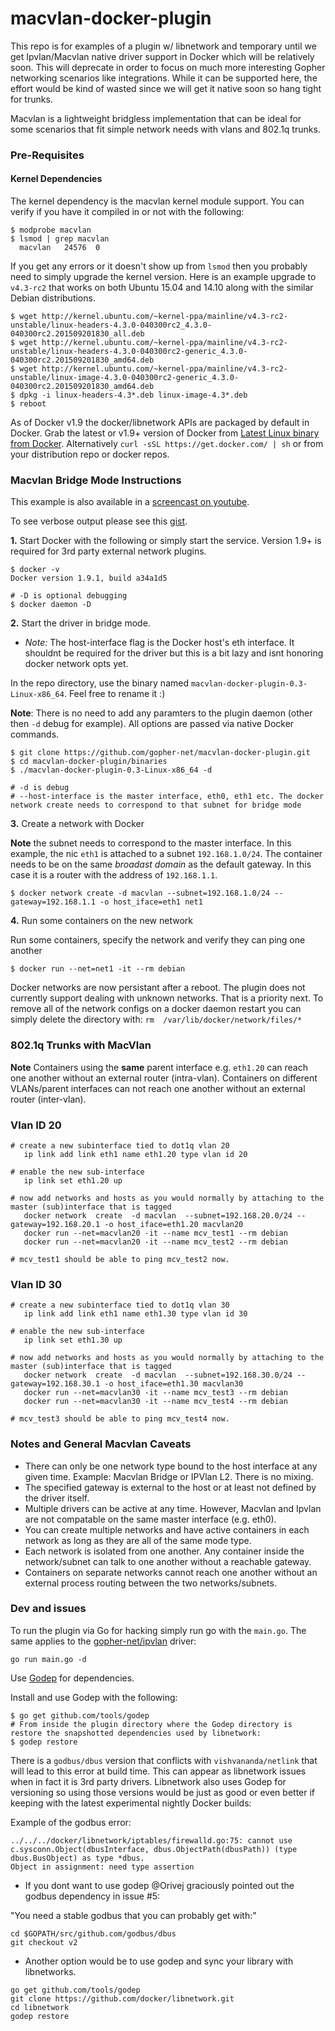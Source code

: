 macvlan-docker-plugin
=================

This repo is for examples of a plugin w/ libnetwork and temporary until we get Ipvlan/Macvlan native driver support in Docker which will be
relatively soon. This will deprecate in order to focus on much more interesting Gopher networking scenarios like integrations. While it can be supported here, the effort would be kind of wasted since we will get it native soon so
hang tight for trunks.


Macvlan is a lightweight bridgless implementation that can be ideal for some scenarios that fit simple network needs with vlans and 802.1q trunks.

### Pre-Requisites

#### Kernel Dependencies

The kernel dependency is the macvlan kernel module support. You can verify if you have it compiled in or not with the following:

```
$ modprobe macvlan
$ lsmod | grep macvlan
  macvlan   24576  0
```
If you get any errors or it doesn't show up from `lsmod` then you probably need to simply upgrade the kernel version. Here is an example upgrade to `v4.3-rc2` that works on both Ubuntu 15.04 and 14.10 along with the similar Debian distributions.

```
$ wget http://kernel.ubuntu.com/~kernel-ppa/mainline/v4.3-rc2-unstable/linux-headers-4.3.0-040300rc2_4.3.0-040300rc2.201509201830_all.deb
$ wget http://kernel.ubuntu.com/~kernel-ppa/mainline/v4.3-rc2-unstable/linux-headers-4.3.0-040300rc2-generic_4.3.0-040300rc2.201509201830_amd64.deb
$ wget http://kernel.ubuntu.com/~kernel-ppa/mainline/v4.3-rc2-unstable/linux-image-4.3.0-040300rc2-generic_4.3.0-040300rc2.201509201830_amd64.deb
$ dpkg -i linux-headers-4.3*.deb linux-image-4.3*.deb
$ reboot
```

As of Docker v1.9 the docker/libnetwork APIs are packaged by default in Docker. Grab the latest or v1.9+ version of Docker from [Latest Linux
binary from Docker](http://docs.docker.com/engine/installation/binaries/). Alternatively `curl -sSL https://get.docker.com/ | sh` or from your
distribution repo or docker repos.

### Macvlan Bridge Mode Instructions

This example is also available in a [screencast on youtube](https://www.youtube.com/watch?v=IMOelqPzFtk).

To see verbose output please see this [gist](https://gist.github.com/nerdalert/37c251dd262eb55d616c).

**1.** Start Docker with the following or simply start the service. Version 1.9+ is required for 3rd party external network plugins.

```
$ docker -v
Docker version 1.9.1, build a34a1d5

# -D is optional debugging
$ docker daemon -D
```

**2.**  Start the driver in bridge mode.

- *Note:* The host-interface flag is the Docker host's eth interface. It shouldnt be required for the driver but this is a bit lazy and isnt
honoring docker network opts yet.

In the repo directory, use the binary named `macvlan-docker-plugin-0.3-Linux-x86_64`. Feel free to rename it :)

**Note**: There is no need to add any paramters to the plugin daemon (other then `-d` debug for example). All options are passed via native Docker commands.

```
$ git clone https://github.com/gopher-net/macvlan-docker-plugin.git
$ cd macvlan-docker-plugin/binaries
$ ./macvlan-docker-plugin-0.3-Linux-x86_64 -d

# -d is debug
# --host-interface is the master interface, eth0, eth1 etc. The docker network create needs to correspond to that subnet for bridge mode
```

**3.** Create a network with Docker

**Note** the subnet needs to correspond to the master interface.  In this example, the nic `eth1` is attached to a subnet `192.168.1.0/24`. The container needs to be on the same *broadast domain* as the default gateway. In this case it is a router with the address of `192.168.1.1`.


```
$ docker network create -d macvlan --subnet=192.168.1.0/24 --gateway=192.168.1.1 -o host_iface=eth1 net1
```

**4.** Run some containers on the new network

 Run some containers, specify the network and verify they can ping one another

```
$ docker run --net=net1 -it --rm debian
```

Docker networks are now persistant after a reboot. The plugin does not currently support dealing with unknown networks. That is a priority next. To remove all of the network configs on a docker daemon restart you can simply delete the directory with: `rm  /var/lib/docker/network/files/*`


### 802.1q Trunks with MacVlan

**Note** Containers using the **same** parent interface e.g. `eth1.20` can reach one another without an external router (intra-vlan). Containers on different VLANs/parent interfaces can not reach one another without an external router (inter-vlan).

### Vlan ID 20

```
# create a new subinterface tied to dot1q vlan 20
   ip link add link eth1 name eth1.20 type vlan id 20

# enable the new sub-interface
   ip link set eth1.20 up

# now add networks and hosts as you would normally by attaching to the master (sub)interface that is tagged
   docker network  create  -d macvlan  --subnet=192.168.20.0/24 --gateway=192.168.20.1 -o host_iface=eth1.20 macvlan20
   docker run --net=macvlan20 -it --name mcv_test1 --rm debian
   docker run --net=macvlan20 -it --name mcv_test2 --rm debian

# mcv_test1 should be able to ping mcv_test2 now.
```

### Vlan ID 30

```
# create a new subinterface tied to dot1q vlan 30
   ip link add link eth1 name eth1.30 type vlan id 30

# enable the new sub-interface
   ip link set eth1.30 up

# now add networks and hosts as you would normally by attaching to the master (sub)interface that is tagged
   docker network  create  -d macvlan  --subnet=192.168.30.0/24 --gateway=192.168.30.1 -o host_iface=eth1.30 macvlan30
   docker run --net=macvlan30 -it --name mcv_test3 --rm debian
   docker run --net=macvlan30 -it --name mcv_test4 --rm debian

# mcv_test3 should be able to ping mcv_test4 now.
```


### Notes and General Macvlan Caveats

- There can only be one network type bound to the host interface at any given time. Example: Macvlan Bridge or IPVlan L2. There is no mixing.
- The specified gateway is external to the host or at least not defined by the driver itself.
- Multiple drivers can be active at any time. However, Macvlan and Ipvlan are not compatable on the same master interface (e.g. eth0).
- You can create multiple networks and have active containers in each network as long as they are all of the same mode type.
- Each network is isolated from one another. Any container inside the network/subnet can talk to one another without a reachable gateway.
- Containers on separate networks cannot reach one another without an external process routing between the two networks/subnets.


### Dev and issues

To run the plugin via Go for hacking simply run go with the `main.go`. The same applies to the [gopher-net/ipvlan](https://github.com/gopher-net/ipvlan-docker-plugin) driver:

```
go run main.go -d
```

Use [Godep](https://github.com/tools/godep) for dependencies.

Install and use Godep with the following:

```
$ go get github.com/tools/godep
# From inside the plugin directory where the Godep directory is restore the snapshotted dependencies used by libnetwork:
$ godep restore
```

 There is a `godbus/dbus` version that conflicts with `vishvananda/netlink` that will lead to this error at build time. This can appear as libnetwork issues when in fact it is 3rd party drivers. Libnetwork also uses Godep for versioning so using those versions would be just as good or even better if keeping with the latest experimental nightly Docker builds:

Example of the godbus error:

```
../../../docker/libnetwork/iptables/firewalld.go:75: cannot use c.sysconn.Object(dbusInterface, dbus.ObjectPath(dbusPath)) (type dbus.BusObject) as type *dbus.
Object in assignment: need type assertion
```

- If you dont want to use godep @Orivej graciously pointed out the godbus dependency in issue #5:

"You need a stable godbus that you can probably get with:"
```
cd $GOPATH/src/github.com/godbus/dbus
git checkout v2
```

 - Another option would be to use godep and sync your library with libnetworks.

```
go get github.com/tools/godep
git clone https://github.com/docker/libnetwork.git
cd libnetwork
godep restore
```
